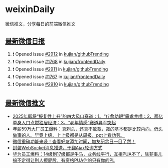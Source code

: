 # weixinDaily
微信推文，分享每日的前端微信推文

## [最新微信日报](https://github.com/kujian/weixinDaily/issues)

<!--START_SECTION:activity-->
1. ❗ Opened issue [#2912](https://github.com/kujian/githubTrending/issues/2912) in [kujian/githubTrending](https://github.com/kujian/githubTrending)
2. ❗ Opened issue [#1768](https://github.com/kujian/frontendDaily/issues/1768) in [kujian/frontendDaily](https://github.com/kujian/frontendDaily)
3. ❗ Opened issue [#2911](https://github.com/kujian/githubTrending/issues/2911) in [kujian/githubTrending](https://github.com/kujian/githubTrending)
4. ❗ Opened issue [#1767](https://github.com/kujian/frontendDaily/issues/1767) in [kujian/frontendDaily](https://github.com/kujian/frontendDaily)
5. ❗ Opened issue [#2910](https://github.com/kujian/githubTrending/issues/2910) in [kujian/githubTrending](https://github.com/kujian/githubTrending)
<!--END_SECTION:activity-->


## [最新微信推文](https://weixin.qdkfweb.cn/)

<!-- BLOG-POST-LIST:START -->
- [2025年即将“报复性上升”的四大风口赛道：1、“疗愈助眠”需求井喷；2、两亿单身人口点燃独居经济；3、“老年情感”赛道异军突起](https://weixin.qdkfweb.cn/56051.html)
- [年薪59万大厂员工爆料：真刺头，还真不敢裁，裁的基本都是比较内向，低头做事的人。毕竟上级、上上级都是从周报，ppt上看功劳。](https://weixin.qdkfweb.cn/56052.html)
- [微信重磅功能来袭！查看好友添加时间，加友纪念日一目了然！](https://weixin.qdkfweb.cn/56045.html)
- [封装WebSocket消息推送，干翻Ajax轮询方式](https://weixin.qdkfweb.cn/56029.html)
- [华为员工爆料：14级到17级都是牛马，业务线平行，互相PUA不了，除非事儿搞不定得让别人擦屁股。有资格PUA你的只有你的PL](https://weixin.qdkfweb.cn/56054.html)
<!-- BLOG-POST-LIST:END -->